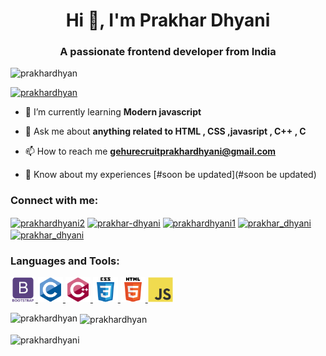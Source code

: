 <h1 align="center">Hi 👋, I'm Prakhar Dhyani</h1>
<h3 align="center">A passionate frontend developer from India</h3>

<p align="left"> <img src="https://komarev.com/ghpvc/?username=prakhardhyan&label=Profile%20views&color=0e75b6&style=flat" alt="prakhardhyan" /> </p>

<p align="left"> <a href="https://github.com/ryo-ma/github-profile-trophy"><img src="https://github-profile-trophy.vercel.app/?username=prakhardhyan" alt="prakhardhyan" /></a> </p>

- 🌱 I’m currently learning **Modern javascript**

- 💬 Ask me about **anything related to HTML , CSS ,javasript , C++ , C**

- 📫 How to reach me **gehurecruitprakhardhyani@gmail.com**

- 📄 Know about my experiences [#soon be updated](#soon be updated)

<h3 align="left">Connect with me:</h3>
<p align="left">
<a href="https://twitter.com/prakhardhyani2" target="blank"><img align="center" src="https://raw.githubusercontent.com/rahuldkjain/github-profile-readme-generator/master/src/images/icons/Social/twitter.svg" alt="prakhardhyani2" height="30" width="40" /></a>
<a href="https://linkedin.com/in/prakhar-dhyani" target="blank"><img align="center" src="https://raw.githubusercontent.com/rahuldkjain/github-profile-readme-generator/master/src/images/icons/Social/linked-in-alt.svg" alt="prakhar-dhyani" height="30" width="40" /></a>
<a href="https://www.codechef.com/users/prakhardhyani1" target="blank"><img align="center" src="https://cdn.jsdelivr.net/npm/simple-icons@3.1.0/icons/codechef.svg" alt="prakhardhyani1" height="30" width="40" /></a>
<a href="https://codeforces.com/profile/prakhar_dhyani" target="blank"><img align="center" src="https://cdn.jsdelivr.net/npm/simple-icons@3.0.1/icons/codeforces.svg" alt="prakhar_dhyani" height="30" width="40" /></a>
<a href="https://www.hackerearth.com/prakhar_dhyani" target="blank"><img align="center" src="https://raw.githubusercontent.com/rahuldkjain/github-profile-readme-generator/master/src/images/icons/Social/hackerearth.svg" alt="prakhar_dhyani" height="30" width="40" /></a>
</p>

<h3 align="left">Languages and Tools:</h3>
<p align="left"> <a href="https://getbootstrap.com" target="_blank"> <img src="https://raw.githubusercontent.com/devicons/devicon/master/icons/bootstrap/bootstrap-plain-wordmark.svg" alt="bootstrap" width="40" height="40"/> </a> <a href="https://www.cprogramming.com/" target="_blank"> <img src="https://raw.githubusercontent.com/devicons/devicon/master/icons/c/c-original.svg" alt="c" width="40" height="40"/> </a> <a href="https://www.w3schools.com/cpp/" target="_blank"> <img src="https://raw.githubusercontent.com/devicons/devicon/master/icons/cplusplus/cplusplus-original.svg" alt="cplusplus" width="40" height="40"/> </a> <a href="https://www.w3schools.com/css/" target="_blank"> <img src="https://raw.githubusercontent.com/devicons/devicon/master/icons/css3/css3-original-wordmark.svg" alt="css3" width="40" height="40"/> </a> <a href="https://www.w3.org/html/" target="_blank"> <img src="https://raw.githubusercontent.com/devicons/devicon/master/icons/html5/html5-original-wordmark.svg" alt="html5" width="40" height="40"/> </a> <a href="https://developer.mozilla.org/en-US/docs/Web/JavaScript" target="_blank"> <img src="https://raw.githubusercontent.com/devicons/devicon/master/icons/javascript/javascript-original.svg" alt="javascript" width="40" height="40"/> </a> </p>

<p><img align="left" src="https://github-readme-stats.vercel.app/api/top-langs?username=prakhardhyan&show_icons=true&locale=en&layout=compact" alt="prakhardhyan" /></p>

<p>&nbsp;<img align="center" src="https://github-readme-stats.vercel.app/api?username=prakhardhyan&show_icons=true&locale=en" alt="prakhardhyan" /></p>

<p><img align="center" src="https://github-readme-streak-stats.herokuapp.com/?user=prakhardhyani&" alt="prakhardhyani" /></p>
